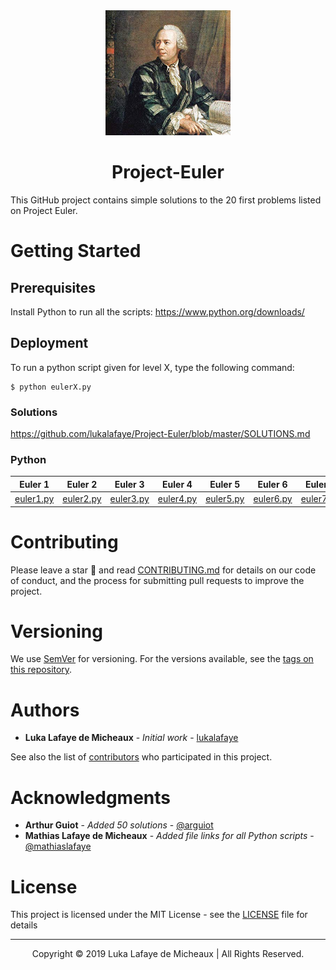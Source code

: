 <div align="center"><img src="img/logo.jpg" alt="Logo" height="200"><h1>Project-Euler</h1></div>

This GitHub project contains simple solutions to the 20 first problems listed on Project Euler.

# Getting Started

## Prerequisites

Install Python to run all the scripts: https://www.python.org/downloads/

## Deployment

To run a python script given for level X, type the following command:

```
$ python eulerX.py
```

### Solutions

https://github.com/lukalafaye/Project-Euler/blob/master/SOLUTIONS.md

### Python

| Euler 1 	| Euler 2 	| Euler 3 	| Euler 4 	| Euler 5 	| Euler 6 	| Euler 7 	| Euler 8 	| Euler 9 	| Euler 10 	| Euler 11 	| Euler 12 	| Euler 13 	| Euler 14 	| Euler 15 	| Euler 16 	| Euler 17 	| Euler 18 	| Euler 19 	| Euler 20 	|
|---------	|---------	|---------	|---------	|---------	|---------	|---------	|---------	|---------	|----------	|----------	|----------	|----------	|----------	|----------	|----------	|----------	|----------	|----------	|----------	|
|[euler1.py](https://github.com/lukalafaye/Project-Euler/blob/master/src/py/euler1.py)|[euler2.py](https://github.com/lukalafaye/Project-Euler/blob/master/src/py/euler2.py)|[euler3.py](https://github.com/lukalafaye/Project-Euler/blob/master/src/py/euler3.py)|[euler4.py](https://github.com/lukalafaye/Project-Euler/blob/master/src/py/euler4.py)|[euler5.py](https://github.com/lukalafaye/Project-Euler/blob/master/src/py/euler5.py)|[euler6.py](https://github.com/lukalafaye/Project-Euler/blob/master/src/py/euler6.py)|[euler7.py](https://github.com/lukalafaye/Project-Euler/blob/master/src/py/euler7.py)|[euler8.py](https://github.com/lukalafaye/Project-Euler/blob/master/src/py/euler8.py)|[euler9.py](https://github.com/lukalafaye/Project-Euler/blob/master/src/py/euler9.py)|[euler10.py](https://github.com/lukalafaye/Project-Euler/blob/master/src/py/euler10.py)|[euler11.py](https://github.com/lukalafaye/Project-Euler/blob/master/src/py/euler11.py)|[euler12.py](https://github.com/lukalafaye/Project-Euler/blob/master/src/py/euler12.py)|[euler13.py](https://github.com/lukalafaye/Project-Euler/blob/master/src/py/euler13.py)|[euler14.py](https://github.com/lukalafaye/Project-Euler/blob/master/src/py/euler14.py)|[euler15.py](https://github.com/lukalafaye/Project-Euler/blob/master/src/py/euler15.py)|[euler16.py](https://github.com/lukalafaye/Project-Euler/blob/master/src/py/euler16.py)|[euler17.py](https://github.com/lukalafaye/Project-Euler/blob/master/src/py/euler17.py)|[euler18.py](https://github.com/lukalafaye/Project-Euler/blob/master/src/py/euler18.py)|[euler19.py](https://github.com/lukalafaye/Project-Euler/blob/master/src/py/euler19.py)|[euler20.py](https://github.com/lukalafaye/Project-Euler/blob/master/src/py/euler20.py)|

# Contributing

Please leave a star 🌟 and read [CONTRIBUTING.md](CONTRIBUTING.md) for details on our code of conduct, and the process for submitting pull requests to improve the project.

# Versioning

We use [SemVer](http://semver.org/) for versioning. For the versions available, see the [tags on this repository](https://github.com/lukalafaye/Project-Euler/tags). 

# Authors

* **Luka Lafaye de Micheaux** - *Initial work* - [lukalafaye](https://github.com/lukalafaye)

See also the list of [contributors](https://github.com/lukalafaye/Project-Euler/contributors) who participated in this project.

# Acknowledgments

* **Arthur Guiot** - *Added 50 solutions*  - [@arguiot](https://github.com/arguiot)
* **Mathias Lafaye de Micheaux** - *Added file links for all Python scripts* - [@mathiaslafaye](https://github.com/mathiaslafaye)

# License

This project is licensed under the MIT License - see the [LICENSE](LICENSE) file for details

---

<p align="center">Copyright © 2019 Luka Lafaye de Micheaux | All Rights Reserved.</p>
